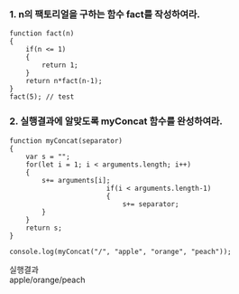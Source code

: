 ### 1. n의 팩토리얼을 구하는 함수 fact를 작성하여라.<br>
```
function fact(n)
{
    if(n <= 1)
    {
        return 1;
    }
    return n*fact(n-1);
}
fact(5); // test
```

### 2. 실행결과에 알맞도록 myConcat 함수를 완성하여라. <br>

```
function myConcat(separator)
{
	var s = "";
	for(let i = 1; i < arguments.length; i++)
	{
		s+= arguments[i];
                        if(i < arguments.length-1)
                        {
                        	s+= separator;
		}
	}
	return s;
}

console.log(myConcat("/", "apple", "orange", "peach"));
```

실행결과<br>
apple/orange/peach